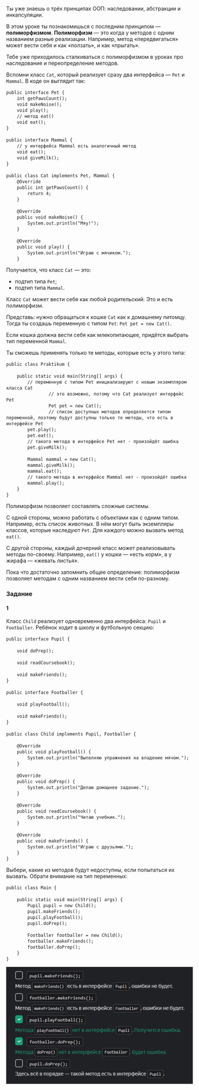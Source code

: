 Ты уже знаешь о трёх принципах ООП: наследовании, абстракции и инкапсуляции.

В этом уроке ты познакомишься с последним принципом — **полиморфизмом**.
**Полиморфизм** — это когда у методов с одним названием разные реализации. Например, метод «передвигаться» может вести себя и как «ползать», и как «прыгать».

Тебе уже приходилось сталкиваться с полиморфизмом в уроках про наследование и переопределение методов.

Вспомни класс `Cat`, который реализует сразу два интерфейса — `Pet` и `Mammal`. В коде он выглядит так:



```
public interface Pet { 
    int getPawsCount();
    void makeNoise();
    void play();
    // метод eat()
    void eat();
}

public interface Mammal {
    // у интерфейса Mammal есть аналогичный метод
    void eat();
    void giveMilk();
}

public class Cat implements Pet, Mammal {
    @Override
    public int getPawsCount() {
        return 4;
    }

    @Override
    public void makeNoise() {
        System.out.println("Мяу!");
    }

    @Override
    public void play() {
        System.out.println("Играю с мячиком.");
    }
```

Получается, что класс `Cat` — это:

- подтип типа `Pet`;
- подтип типа `Mammal`.

Класс `Cat` может вести себя как любой родительский. Это и есть полиморфизм.

Представь: нужно обращаться к кошке `Cat` как к домашнему питомцу. Тогда ты создашь переменную с типом `Pet`: `Pet pet = new Cat()`.

Если кошка должна вести себя как млекопитающее, придётся выбрать тип переменной `Mammal`.

Ты сможешь применять только те методы, которые есть у этого типа:



```
public class Praktikum {

    public static void main(String[] args) {
        // переменную с типом Pet инициализируют с новым экземпляром класса Cat
                // это возможно, потому что Cat реализует интерфейс Pet
                Pet pet = new Cat();
                // список доступных методов определяется типом переменной, поэтому будут доступны только те методы, что есть в интерфейсе Pet
        pet.play();
        pet.eat();
        // такого метода в интерфейсе Pet нет - произойдёт ошибка
        pet.giveMilk();

        Mammal mammal = new Cat();
        mammal.giveMilk();
        mammal.eat();
        // такого метода в интерфейсе Mammal нет - произойдёт ошибка
        mammal.play();
    }
} 
```
Полиморфизм позволяет составлять сложные системы.

С одной стороны, можно работать с объектами как с одним типом. Например, есть список животных. В нём могут быть экземпляры классов, которые наследуют `Pet`. Для каждого можно вызвать метод `eat()`.

С другой стороны, каждый дочерний класс может реализовывать методы по-своему. Например, `eat()` у кошки — «есть корм», а у жирафа — «жевать листья».

Пока что достаточно запомнить общее определение: полиморфизм позволяет методам с одним названием вести себя по-разному.

### Задание
#### 1
Класс `Child` реализует одновременно два интерфейса: `Pupil` и `Footballer`. Ребёнок ходит в школу и футбольную секцию:



```
public interface Pupil {

    void doPrep();

    void readCoursebook();

    void makeFriends();
}

public interface Footballer {

    void playFootball();

    void makeFriends();
}

public class Child implements Pupil, Footballer {

    @Override
    public void playFootball() {
        System.out.println("Выполняю упражнения на владение мячом.");
    }

    @Override
    public void doPrep() {
        System.out.println("Делаю домашнее задание.");
    }

    @Override
    public void readCoursebook() {
        System.out.println("Читаю учебник.");
    }

    @Override
    public void makeFriends() {
        System.out.println("Играю с друзьями.");
    }
} 
```

Выбери, какие из методов будут недоступны, если попытаться их вызвать. Обрати внимание на тип переменных:



```
public class Main {

    public static void main(String[] args) {
        Pupil pupil = new Child();
        pupil.makeFriends();
        pupil.playFootball();
        pupil.doPrep();

        Footballer footballer = new Child();
        footballer.makeFriends();
        footballer.doPrep();
    }
} 
```
![img.png](img%2Fimg.png)
